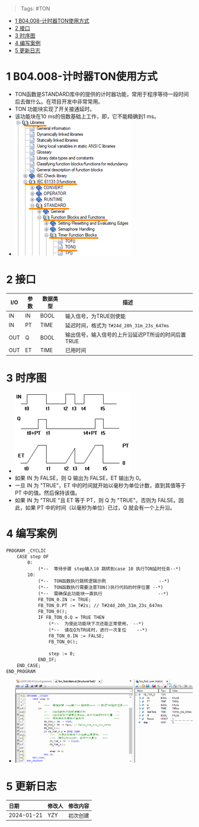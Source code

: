 > Tags: #TON

- [1 B04.008-计时器TON使用方式](#_1-b04008-%E8%AE%A1%E6%97%B6%E5%99%A8ton%E4%BD%BF%E7%94%A8%E6%96%B9%E5%BC%8F)
- [2 接口](#_2-%E6%8E%A5%E5%8F%A3)
- [3 时序图](#_3-%E6%97%B6%E5%BA%8F%E5%9B%BE)
- [4 编写案例](#_4-%E7%BC%96%E5%86%99%E6%A1%88%E4%BE%8B)
- [5 更新日志](#_5-%E6%9B%B4%E6%96%B0%E6%97%A5%E5%BF%97)

# 1 B04.008-计时器TON使用方式

- TON函数是STANDARD库中的提供的计时器功能，常用于程序等待一段时间后去做什么。在项目开发中非常常用。
- TON 功能块实现了开关接通延时。
- 该功能块在10 ms的倍数基础上工作，即，它不能精确到1 ms。
- ![](FILES/008计时器TON使用方式/image-20240121223100417.png)

# 2 接口

| **I/O** | **参数** | **数据类型** | **描述** |
| ---- | ---- | ---- | ---- |
| IN | IN | BOOL | 输入信号，为TRUE则使能 |
| IN | PT | TIME | 延迟时间，格式为 `T#24d_20h_31m_23s_647ms` |
| OUT | Q | BOOL | 输出信号，输入信号的上升沿延迟PT所设的时间后置TRUE |
| OUT | ET | TIME | 已用时间 |

# 3 时序图

- ![](FILES/008计时器TON使用方式/image-20240121223637366.png)
- 如果 IN 为 FALSE，则 Q 输出为 FALSE，ET 输出为 0。
- 一旦 IN 为 "TRUE"，ET 中的时间就开始以毫秒为单位计数，直到其值等于 PT 中的值。然后保持该值。
- 如果 IN 为 "TRUE "且 ET 等于 PT，则 Q 为 "TRUE"。否则为 FALSE。因此，如果 PT 中的时间（以毫秒为单位）已过，Q 就会有一个上升沿。

# 4 编写案例

```
PROGRAM _CYCLIC
	CASE step OF
		0: 
			(*--  等待步骤 step输入10 跳转到case 10 执行TON延时任务--*)	
		10:
			(*--  TON函数执行跳转逻辑示例                    --*)
			(*--  TON函数执行需要注意TON()执行代码的时序位置 --*)
			(*--  需确保此功能块一直执行                     --*)
			FB_TON_0.IN := TRUE;
			FB_TON_0.PT := T#2s; // T#24d_20h_31m_23s_647ms 
			FB_TON_0();
			IF FB_TON_0.Q = TRUE THEN
				(*--  为使此功能块下次还能正常使用， --*)
				(*--  请在Q为TRUE时，进行一次复位    --*)
				FB_TON_0.IN := FALSE;
				FB_TON_0();
				
				step := 0;
			END_IF;
	END_CASE;
END_PROGRAM
```

- ![](FILES/008计时器TON使用方式/PixPin_2024-01-21_22-28-32.gif)

# 5 更新日志

| 日期         | 修改人 | 修改内容 |
| :--------- | :-- | :--- |
| 2024-01-21 | YZY | 初次创建 |
